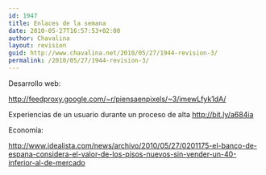 ```yaml
---
id: 1947
title: Enlaces de la semana
date: 2010-05-27T16:57:53+02:00
author: Chavalina
layout: revision
guid: http://www.chavalina.net/2010/05/27/1944-revision-3/
permalink: /2010/05/27/1944-revision-3/
---
```

Desarrollo web:

http://feedproxy.google.com/~r/piensaenpixels/~3/imewLfyk1dA/

Experiencias de un usuario durante un proceso de alta <a rel="nofollow" href="http://bit.ly/a684ia" target="_blank">http://bit.ly/a684ia</a>

Economía:

http://www.idealista.com/news/archivo/2010/05/27/0201175-el-banco-de-espana-considera-el-valor-de-los-pisos-nuevos-sin-vender-un-40-inferior-al-de-mercado